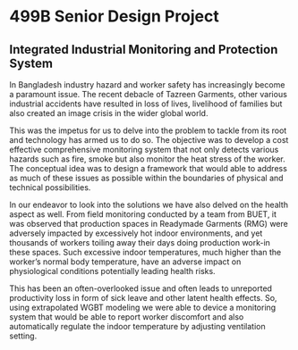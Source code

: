 # 499B Senior Design Project

## Integrated Industrial Monitoring and Protection System

In Bangladesh industry hazard and worker safety has increasingly become a paramount issue. The recent debacle of Tazreen Garments, other various industrial accidents have resulted in loss of lives, livelihood of families but also created an image crisis in the wider global world. 

This was the impetus for us to delve into the problem to tackle from its root and technology has armed us to do so. The objective was to develop a cost effective comprehensive monitoring system that not only detects various hazards such as fire, smoke but also monitor the heat stress of the worker. The conceptual idea was to design a framework that would able to address as much of these issues as possible within the boundaries of physical and technical possibilities.

In our endeavor to look into the solutions we have also delved on the health aspect as well. From field monitoring conducted by a team from BUET, it was observed that production spaces in Readymade Garments (RMG) were adversely impacted by excessively hot indoor environments, and yet thousands of workers toiling away their days doing production work-in these spaces. Such excessive indoor temperatures, much higher than the worker’s normal body temperature, have an adverse impact on physiological conditions potentially leading health risks. 

This has been an often-overlooked issue and often leads to unreported productivity loss in form of sick leave and other latent health effects. So, using extrapolated WGBT modeling we were able to device a monitoring system that would be able to report worker discomfort and also automatically regulate the indoor temperature by adjusting ventilation setting. 

